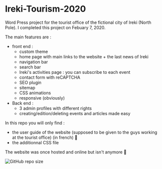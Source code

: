 # Ireki-Tourism-2020

Word Press project for the tourist office of the fictional city of Ireki (North Pole). I completed this project on Febuary 7, 2020.

The main features are :
- front end :
  - custom theme
  - home page with main links to the website + the last news of Ireki
  - navigation bar
  - search bar
  - Ireki's activities page : you can subscribe to each event
  - contact form with reCAPTCHA 
  - SEO plugin
  - sitemap
  - CSS animations
  - responsive (obviously)
- Back end :
  - 3 admin profiles with different rights
  - creating/edition/deleting events and articles made easy
 
In this repo you will only find : 
- the user guide of the website (supposed to be given to the guys working at the tourist office) (in french) 🥖 
- the additionnal CSS file

The website was once hosted and online but isn't anymore 🤡

![GitHub repo size](https://img.shields.io/github/repo-size/amontaut/Ireki-Tourism-2020?style=for-the-badge)
